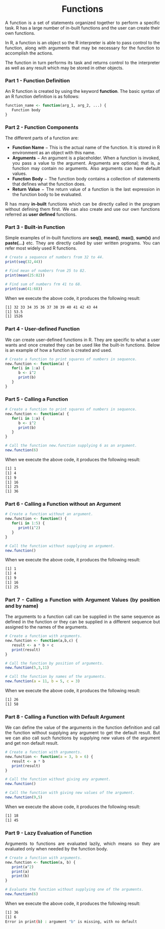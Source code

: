 <div align='justify'>

# <div align='center'>Functions</div>

A function is a set of statements organized together to perform a specific task. R has a large number of in-built functions and the user can create their own functions.

In R, a function is an object so the R interpreter is able to pass control to the function, along with arguments that may be necessary for the function to accomplish the actions.

The function in turn performs its task and returns control to the interpreter as well as any result which may be stored in other objects.

### Part 1 - Function Definition

An R function is created by using the keyword __function__. The basic syntax of an R function definition is as follows:

```R
function_name <- function(arg_1, arg_2, ...) {
   Function body 
}
```

### Part 2 - Function Components

The different parts of a function are:

- __Function Name__ − This is the actual name of the function. It is stored in R environment as an object with this name.
- __Arguments__ − An argument is a placeholder. When a function is invoked, you pass a value to the argument. Arguments are optional; that is, a function may contain no arguments. Also arguments can have default values.
- __Function Body__ − The function body contains a collection of statements that defines what the function does.
- __Return Value__ − The return value of a function is the last expression in the function body to be evaluated.

R has many __in-built__ functions which can be directly called in the program without defining them first. We can also create and use our own functions referred as __user defined__ functions.

### Part 3 - Built-in Function

Simple examples of in-built functions are __seq()__, __mean()__, __max()__, __sum(x)__ and __paste(...)__ etc. They are directly called by user written programs. You can refer most widely used R functions.

```R
# Create a sequence of numbers from 32 to 44.
print(seq(32,44))

# Find mean of numbers from 25 to 82.
print(mean(25:82))

# Find sum of numbers frm 41 to 68.
print(sum(41:68))
```

When we execute the above code, it produces the following result:

```bash
[1] 32 33 34 35 36 37 38 39 40 41 42 43 44
[1] 53.5
[1] 1526
```

### Part 4 - User-defined Function

We can create user-defined functions in R. They are specific to what a user wants and once created they can be used like the built-in functions. Below is an example of how a function is created and used.

```R
# Create a function to print squares of numbers in sequence.
new.function <- function(a) {
   for(i in 1:a) {
      b <- i^2
      print(b)
   }
}
```

### Part 5 - Calling a Function

```R
# Create a function to print squares of numbers in sequence.
new.function <- function(a) {
   for(i in 1:a) {
      b <- i^2
      print(b)
   }
}

# Call the function new.function supplying 6 as an argument.
new.function(6)
```

When we execute the above code, it produces the following result:

```bash
[1] 1
[1] 4
[1] 9
[1] 16
[1] 25
[1] 36
```

### Part 6 - Calling a Function without an Argument

```R
# Create a function without an argument.
new.function <- function() {
   for(i in 1:5) {
      print(i^2)
   }
}	

# Call the function without supplying an argument.
new.function()
```

When we execute the above code, it produces the following result:

```bash
[1] 1
[1] 4
[1] 9
[1] 16
[1] 25
```

### Part 7 - Calling a Function with Argument Values (by position and by name)

The arguments to a function call can be supplied in the same sequence as defined in the function or they can be supplied in a different sequence but assigned to the names of the arguments.

```r
# Create a function with arguments.
new.function <- function(a,b,c) {
   result <- a * b + c
   print(result)
}

# Call the function by position of arguments.
new.function(5,3,11)

# Call the function by names of the arguments.
new.function(a = 11, b = 5, c = 3)
```

When we execute the above code, it produces the following result:

```bash
[1] 26
[1] 58
```

### Part 8 - Calling a Function with Default Argument

We can define the value of the arguments in the function definition and call the function without supplying any argument to get the default result. But we can also call such functions by supplying new values of the argument and get non default result.

```r
# Create a function with arguments.
new.function <- function(a = 3, b = 6) {
   result <- a * b
   print(result)
}

# Call the function without giving any argument.
new.function()

# Call the function with giving new values of the argument.
new.function(9,5)
```

When we execute the above code, it produces the following result:

```bash
[1] 18
[1] 45
```

### Part 9 - Lazy Evaluation of Function

Arguments to functions are evaluated lazily, which means so they are evaluated only when needed by the function body.

```r
# Create a function with arguments.
new.function <- function(a, b) {
   print(a^2)
   print(a)
   print(b)
}

# Evaluate the function without supplying one of the arguments.
new.function(6)
```

When we execute the above code, it produces the following result:

```bash
[1] 36
[1] 6
Error in print(b) : argument "b" is missing, with no default
```

</div>